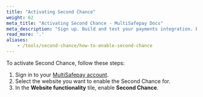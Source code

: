 ```yaml
---
title: "Activating Second Chance"
weight: 62
meta_title: "Activating Second Chance - MultiSafepay Docs"
meta_description: "Sign up. Build and test your payments integration. Explore our products and services. Use our API Reference, SDKs, and wrappers. Get support."
read_more: '.'
aliases:
    - /tools/second-chance/how-to-enable-second-chance
---
```


To activate Second Chance, follow these steps:

1. Sign in to your [MultiSafepay account](https://merchant.multisafepay.com).
2. Select the website you want to enable the Second Chance for.
3. In the **Website functionality** tile, enable **Second Chance**.
